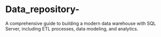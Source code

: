 # Data_repository-
A comprehensive guide to building a modern data warehouse with SQL Server, including ETL processes, data modeling, and analytics.
